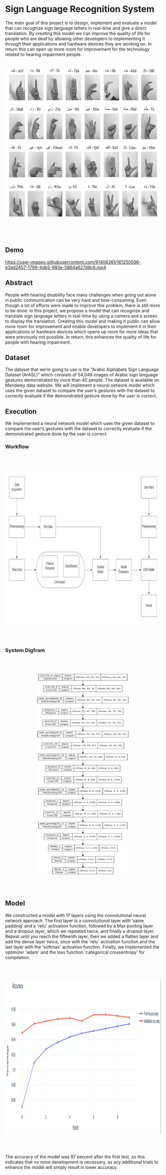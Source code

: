 # Sign Language Recognition System
The main goal of this project is to design, implement and evaluate a model that can recognize sign language letters in real-time and give a direct translation. By creating this model we can improve the quality of life for people who are deaf by allowing other developers to implementing it through their applications and hardware devices they are working on. In return this can open up more room for improvement for the technology related to hearing impairment people.
<br><br><p align="center">
    <img src="images/image.png" alt="arabic alphabet sign language" style="height: 500px; width:500px;"/>
</p><br><br>

## Demo



https://user-images.githubusercontent.com/91406361/161250596-e3ad2457-1799-4db5-983e-5864a627d9c6.mp4




## Abstract 
People with hearing disability face many challenges when going out alone in public communication can be very hard and time-consuming. Even though a lot of efforts were made to improve this problem, there is still more to be done. In this project, we propose a model that can recognize and translate sign language letters in real-time by using a camera and a screen to display the translation. Creating this model and making it public can allow more room for improvement and enable developers to implement it in their applications or hardware devices which opens up room for more ideas that were previously not possible. In return, this enhances the quality of life for people with hearing impairment.


## Dataset
The dataset that we’re going to use is the “Arabic Alphabets Sign Language Dataset (ArASL)” which consists of 54,049 images of Arabic sign language gestures demonstrated by more than 40 people. The dataset is available on Mendeley data website. We will implement a neural network model which uses the given dataset to compare the user’s gestures with the dataset to correctly evaluate if the demonstrated gesture done by the user is correct.


## Execution
We implemented a neural network model which uses the given dataset to compare the user’s gestures with the dataset to correctly evaluate if the demonstrated gesture done by the user is correct.

### Workflow
<br><br><p align="center">
    <img src="images/workflow.jpg" alt="workflow" style="height: 500px; width:700px;"/>
</p><br><br>

### System Digfram 
<br><br><p align="center">
    <img src="images/system_digram.jpg" alt="workflow" style="height: 650px; width:300px;"/>
</p><br><br>



## Model
We constructed a model with 17 layers using the convolutional neural network approach. The first layer is a convolutional layer with ‘same padding' and a 'relu' activation function, followed by a Max pooling layer and a dropout layer, which we repeated twice, and finally a dropout layer. Repeat until you reach the fifteenth layer, then we added a flatten layer and add the dense layer twice, once with the 'relu' activation function and the last layer with the 'softmax' activation function. Finally, we implemented the optimizer 'adam' and the loss function 'categorical crossentropy' for compilation.

<br><br><p align="center">
    <img src="images/model.png" alt="Model training and validiation acc" style="height: 500px; width:900px;"/>
</p><br><br>

The accuracy of the model was 97 percent after the first test, so this indicates that no more development is necessary, as any additional trials to enhance the model will simply result in lower accuracy.
